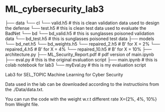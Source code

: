 # ML_cybersecurity_lab3

├── data 
    └── cl
        └── valid.h5        # this is clean validation data used to design the defense
        └── test.h5         # this is clean test data used to evaluate the BadNet
    └── bd
        └── bd_valid.h5     # this is sunglasses poisoned validation data
        └── bd_test.h5      # this is sunglasses poisoned test data
├── models
    └── bd_net.h5
    └── bd_weights.h5
    └── repaired_2.h5       # B' for X = 2%
    └── repaired_4.h5       # B' for X = 4%
    └── repaired_10.h5      # B' for X = 10%
├── architecture.py
├── ML_Security_Report.pdf  # pdf version of main.ipynb
├── eval.py                 # this is the original evaluation script
├── main.ipynb              # this is colab notebook for lab3
└── myEval.py               # this is my evaluation script


Lab3 for SEL_TOPIC Machine Learning for Cyber Security

Data used in the lab can be downloaded according to the instructioins from the ./Data/data.txt.

You can run the code with the weight w.r.t different rate X={2%, 4%, 10%} from Weight file.
